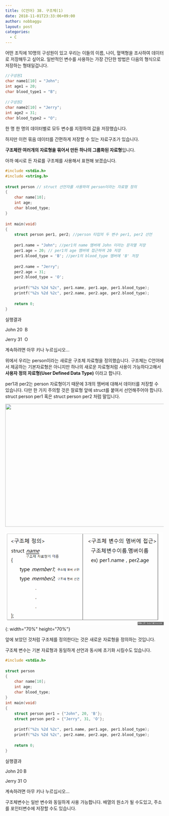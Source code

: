 ```yaml
---
title: (C언어) 38. 구조체(1)
date: 2018-11-01T23:33:06+09:00
author: nobbaggu
layout: post
categories:
  - C
---
```


어떤 조직에 10명의 구성원이 있고 우리는 이들의 이름, 나이, 혈액형을 조사하여 데이터로 저장해두고 싶어요. 일반적인 변수를 사용하는 가장 간단한 방법은 다음의 형식으로 저장하는 형태일겁니다.

~~~c
//구성원1
char name1[10] = "John";
int age1 = 20;
char blood_type1 = "B";

//구성원2
char name2[10] = "Jerry";
int age2 = 31;
char blood_type2 = "O";
~~~

한 명 한 명의 데이터별로 모두 변수를 지정하여 값을 저장했습니다.

하지만 이런 묶음 데이터를 간편하게 저장할 수 있는 자료구조가 있습니다.

**구조체란 여러개의 자료형을 묶어서 만든 하나의 그룹화된 자료형**입니다.

아까 예시로 든 자료를 구조체를 사용해서 표현해 보겠습니다.

~~~ c
#include <stdio.h>
#include <string.h>

struct person // struct 선언자를 사용하여 person이라는 자료형 정의
{
	char name[10];
	int age;
	char blood_type;
}

int main(void)
{	
	struct person per1, per2; //person 타입의 두 변수 per1, per2 선언
	
	per1.name = "John"; //per1의 name 멤버에 John 이라는 문자열 저장
	per1.age = 20; // per1의 age 멤버에 접근하여 20 저장
	per1.blood_type = 'B'; //per1의 blood_type 멤버에 'B' 저장
	
	per2.name = "Jerry";
	per2.age = 31;
	per2.blood_type = 'O';
	
	printf("%2s %2d %2c", per1.name, per1.age, per1.blood_type);
	printf("%2s %2d %2c", per2.name, per2.age, per2.blood_type);
	
	return 0;
}
~~~
   
실행결과

John 20  B

Jerry 31  O

계속하려면 아무 키나 누르십시오...

위에서 우리는 person이라는 새로운 구조체 자료형을 정의했습니다. 구조체는 C언어에서 제공하는 기본자료형은 아니지만 하나의 새로운 자료형처럼 사용이 가능하다고해서 **사용자 정의 자료형(User Defined Data Type)** 이라고 합니다.

per1과 per2는 person 자료형이기 때문에 3개의 멤버에 대해서 데이터를 저장할 수 있습니다. 다만 한 가지 주의할 것은 잘료형 앞에 struct를 붙여서 선언해주어야 합니다. struct person per1 혹은 struct person per2 처럼 말입니다.

<img class="aligncenter  wp-image-1052" src="https://itdogg.com/wp-content/uploads/2018/09/ㄹㄹ.jpg" alt="" width="663" height="390" srcset="https://itdogg.com/wp-content/uploads/2018/09/ㄹㄹ.jpg 891w, https://itdogg.com/wp-content/uploads/2018/09/ㄹㄹ-300x176.jpg 300w, https://itdogg.com/wp-content/uploads/2018/09/ㄹㄹ-768x452.jpg 768w" sizes="(max-width: 663px) 100vw, 663px" />

![struct](/images/2018/09/struct.jpg){: width="70%" height="70%"}

앞에 보았던 것처럼 구조체를 정의한다는 것은 새로운 자료형을 정의하는 것입니다.

구조체 변수는 기본 자료형과 동일하게 선언과 동시에 초기화 시킬수도 있습니다.

~~~ c
#include <stdio.h>

struct person
{
	char name[10];
	int age;
	char blood_type;
}
int main(void)
{
	struct person per1 = {"John", 20, 'B'};
	struct person per2 = {"Jerry", 31, 'O'};
	
	printf("%2s %2d %2c", per1.name, per1.age, per1.blood_type);
	printf("%2s %2d %2c", per2.name, per2.age, per2.blood_type);
	
	return 0;
}
~~~

실행결과

John 20 B

Jerry 31 O

계속하려면 아무 키나 누르십시오...

구조체변수는 일반 변수와 동일하게 사용 가능합니다. 배열의 원소가 될 수도있고, 주소를 포인터변수에 저장할 수도 있습니다.